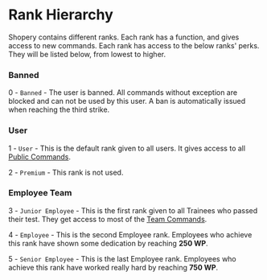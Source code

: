 # Rank Hierarchy

Shopery contains different ranks. Each rank has a function, and gives access to new commands. Each rank has access to the below ranks' perks. They will be listed below, from lowest to higher.

### Banned

0 - `Banned` - The user is banned. All commands without exception are blocked and can not be used by this user. A ban is automatically issued when reaching the third strike.

### User

1 - `User` - This is the default rank given to all users. It gives access to all [Public Commands](commands.md#public-commands).

2 - `Premium` - This rank is not used.

### Employee Team

3 - `Junior Employee` - This is the first rank given to all Trainees who passed their test. They get access to most of the [Team Commands](commands.md#team-commands).

4 - `Employee` - This is the second Employee rank. Employees who achieve this rank have shown some dedication by reaching **250 WP**.

5 - `Senior Employee` - This is the last Employee rank. Employees who achieve this rank have worked really hard by reaching **750 WP**.


